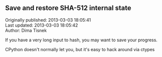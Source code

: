 ## Save and restore SHA-512 internal state  
Originally published: 2013-03-03 18:05:41  
Last updated: 2013-03-03 18:05:42  
Author: Dima Tisnek  
  
If you have a very long input to hash, you may want to save your progress.

CPython doesn't normally let you, but it's easy to hack around via ctypes